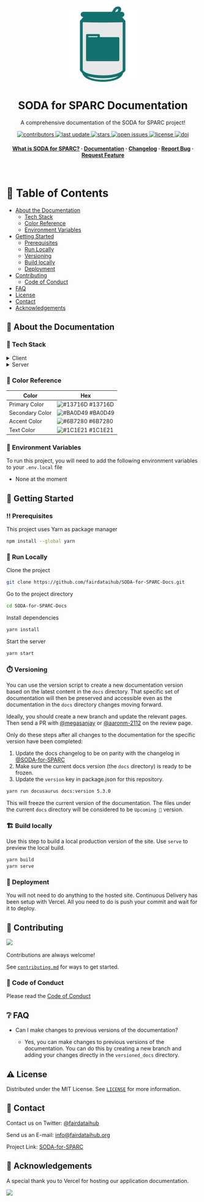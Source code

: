 <div align="center">

  <img src="static/img/logo.svg" alt="logo" width="200" height="auto" />
  <h1>SODA for SPARC Documentation</h1>
  
  <p>
    A comprehensive documentation of the SODA for SPARC project!
  </p>

<p>
  <a href="https://github.com/fairdataihub/SODA-for-SPARC-Docs/graphs/contributors">
    <img src="https://img.shields.io/github/contributors/fairdataihub/SODA-for-SPARC-Docs.svg?style=flat-square" alt="contributors" />
  </a>
  <a href="">
    <img src="https://img.shields.io/github/last-commit/fairdataihub/SODA-for-SPARC-Docs?style=flat-square" alt="last update" />
  </a>
  <a href="https://github.com/fairdataihub/SODA-for-SPARC-Docs/stargazers">
    <img src="https://img.shields.io/github/stars/fairdataihub/SODA-for-SPARC-Docs.svg?style=flat-square" alt="stars" />
  </a>
  <a href="https://github.com/fairdataihub/SODA-for-SPARC-Docs/issues/">
    <img src="https://img.shields.io/github/issues/fairdataihub/SODA-for-SPARC-Docs.svg?style=flat-square" alt="open issues" />
  </a>
  <a href="https://github.com/fairdataihub/SODA-for-SPARC-Docs/blob/main/LICENSE">
    <img src="https://img.shields.io/github/license/fairdataihub/SODA-for-SPARC-Docs.svg?style=flat-square" alt="license" />
  </a>
  <a href="https://doi.org/10.5281/zenodo.6426258">
    <img src="https://zenodo.org/badge/DOI/10.5281/zenodo.6426258.svg" alt="doi" />
  </a>
</p>
   
<h4>
    <a href="https://docs.sodaforsparc.io/docs/intro">What is SODA for SPARC?</a>
  <span> · </span>
    <a href="https://docs.sodaforsparc.io/">Documentation</a>
  <span> · </span>
    <a href="https://docs.sodaforsparc.io/docs/changelog">Changelog</a>
  <span> · </span>
    <a href="https://github.com/fairdataihub/SODA-for-SPARC-Docs/issues/">Report Bug</a>
  <span> · </span>
    <a href="https://fairdataihub.org/contact-us">Request Feature</a>
  </h4>
</div>

<br />

# :notebook_with_decorative_cover: Table of Contents

- [About the Documentation](#star2-about-the-documentation)
  - [Tech Stack](#space_invader-tech-stack)
  - [Color Reference](#art-color-reference)
  - [Environment Variables](#key-environment-variables)
- [Getting Started](#toolbox-getting-started)
  - [Prerequisites](#bangbang-prerequisites)
  - [Run Locally](#running-run-locally)
  - [Versioning](#stopwatch-versioning)
  - [Build locally](#building_construction-build-locally)
  - [Deployment](#triangular_flag_on_post-deployment)
- [Contributing](#wave-contributing)
  - [Code of Conduct](#scroll-code-of-conduct)
- [FAQ](#grey_question-faq)
- [License](#warning-license)
- [Contact](#handshake-contact)
- [Acknowledgements](#gem-acknowledgements)

## :star2: About the Documentation

### :space_invader: Tech Stack

<details>
  <summary>Client</summary>
  <ul>
    <li><a href="https://reactjs.org/">React.js</a></li>
    <li><a href="https://tailwindcss.com/">TailwindCSS</a></li>
  </ul>
</details>

<details>
  <summary>Server</summary>
  <ul>
    <li><a href="https://docusaurus.io/">Docusaurus</a></li>
  </ul>
</details>

### :art: Color Reference

| Color           | Hex                                                              |
| --------------- | ---------------------------------------------------------------- |
| Primary Color   | ![#13716D](https://via.placeholder.com/10/13716D?text=+) #13716D |
| Secondary Color | ![#BA0D49](https://via.placeholder.com/10/BA0D49?text=+) #BA0D49 |
| Accent Color    | ![#6B7280](https://via.placeholder.com/10/6B7280?text=+) #6B7280 |
| Text Color      | ![#1C1E21](https://via.placeholder.com/10/1C1E21?text=+) #1C1E21 |

### :key: Environment Variables

To run this project, you will need to add the following environment variables to your `.env.local` file

- None at the moment

## :toolbox: Getting Started

### :bangbang: Prerequisites

This project uses Yarn as package manager

```bash
npm install --global yarn
```

### :running: Run Locally

Clone the project

```bash
git clone https://github.com/fairdataihub/SODA-for-SPARC-Docs.git
```

Go to the project directory

```bash
cd SODA-for-SPARC-Docs
```

Install dependencies

```bash
yarn install
```

Start the server

```bash
yarn start
```

### :stopwatch: Versioning

You can use the version script to create a new documentation version based on the latest content in the `docs` directory. That specific set of documentation will then be preserved and accessible even as the documentation in the `docs` directory changes moving forward.

Ideally, you should create a new branch and update the relevant pages. Then send a PR with [@megasanjay](https://github.com/megasanjay) or [@aaronm-2112](https://github.com/aaronm-2112) on the review page.

Only do these steps after all changes to the documentation for the specific version have been completed:

1. Update the docs changelog to be on parity with the changelog in [@SODA-for-SPARC](https://github.com/fairdataihub/SODA-for-SPARC/blob/main/CHANGELOG.md)
2. Make sure the current docs version (the `docs` directory) is ready to be frozen.
3. Update the `version` key in package.json for this repository.

```bash
yarn run docusaurus docs:version 5.3.0
```

This will freeze the current version of the documentation. The files under the current `docs` directory will be considered to be `Upcoming 🚧` version.

### :building_construction: Build locally

Use this step to build a local production version of the site. Use `serve` to preview the local build.

```bash
yarn build
yarn serve
```

### :triangular_flag_on_post: Deployment

You will not need to do anything to the hosted site. Continuous Delivery has been setup with Vercel. All you need to do is push your commit and wait for it to deploy.

## :wave: Contributing

<a href="https://github.com/fairdataihub/SODA-for-SPARC-Docs/graphs/contributors">
  <img src="https://contrib.rocks/image?repo=fairdataihub/SODA-for-SPARC-Docs" />
</a>

Contributions are always welcome!

See [`contributing.md`](https://github.com/fairdataihub/SODA-for-SPARC-Docs/blob/main/CONTRIBUTING.md) for ways to get started.

### :scroll: Code of Conduct

Please read the [Code of Conduct](https://github.com/fairdataihub/SODA-for-SPARC-Docs/blob/master/CODE_OF_CONDUCT.md)

## :grey_question: FAQ

- Can I make changes to previous versions of the documentation?

  - Yes, you can make changes to previous versions of the documentation. You can do this by creating a new branch and adding your changes directly in the `versioned_docs` directory.

## :warning: License

Distributed under the MIT License. See [`LICENSE`](https://github.com/fairdataihub/SODA-for-SPARC-Docs/blob/main/LICENSE) for more information.

## :handshake: Contact

Contact us on Twitter: [@fairdataihub](https://twitter.com/fairdataihub)

Send us an E-mail: info@fairdataihub.org

Project Link: [SODA-for-SPARC](https://github.com/fairdataihub/SODA-for-SPARC)

## :gem: Acknowledgements

A special thank you to Vercel for hosting our application documentation.

<a href="https://vercel.com/?utm_source=fairdataihub&utm_campaign=oss" target="_blank">
  <img src="https://www.datocms-assets.com/31049/1618983297-powered-by-vercel.svg"  width="auto"/>
</a>
